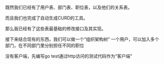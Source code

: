 既然我们已经有了用户表、部门表、职位表，以及他们的关系表。

而且我们也完成了自动生成CURD的工具。

那么我已经有了这些表最基础的修改接口及其实现。

接下来结合现有的东西，我们可以做一个“组织架构树”
一个用户，可以加入多个部门，在不同部门里分别担任不同的职位

没有客户端，先编写go test通过http访问的测试代码作为“客户端”


